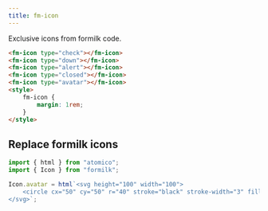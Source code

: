 ```yaml
---
title: fm-icon
---
```


Exclusive icons from formilk code.

```html preview
<fm-icon type="check"></fm-icon>
<fm-icon type="down"></fm-icon>
<fm-icon type="alert"></fm-icon>
<fm-icon type="closed"></fm-icon>
<fm-icon type="avatar"></fm-icon>
<style>
    fm-icon {
        margin: 1rem;
    }
</style>
```

## Replace formilk icons

```js
import { html } from "atomico";
import { Icon } from "formilk";

Icon.avatar = html`<svg height="100" width="100">
    <circle cx="50" cy="50" r="40" stroke="black" stroke-width="3" fill="red" />
</svg>`;
```
